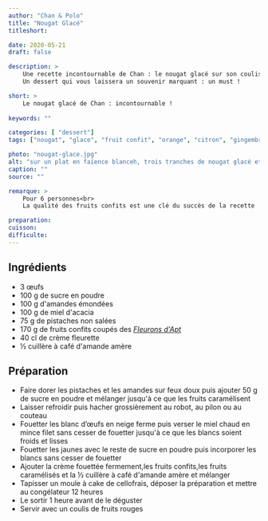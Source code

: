 ```yaml
---
author: "Chan & Polo"
title: "Nougat Glacé"
titleshort:

date: 2020-05-21
draft: false

description: >
    Une recette incontournable de Chan : le nougat glacé sur son coulis de fruits rouges.<br>
    Un dessert qui vous laissera un souvenir marquant : un must !

short: >
    Le nougat glacé de Chan : incontournable !
    
keywords: ""

categories: [ "dessert"]
tags: ["nougat", "glace", "fruit confit", "orange", "citron", "gingembre", "cédrat", "angélique", "cerise", "amande", "pistache", "miel", "crème", "amande amère"]

photo: "nougat-glace.jpg"
alt: "sur un plat en faïence blanceh, trois tranches de nougat glacé et à côté le restant du nougat, recouvert de brisures de pistaches et d'amandes. Les teintes de la photo sont dans le blanc, le vert, le jaune."
caption: ""
source: ""

remarque: >
    Pour 6 personnes<br>
    La qualité des fruits confits est une clé du succès de la recette

preparation: 
cuisson: 
difficulte:
---
```



## Ingrédients
- 3 œufs
- 100 g de sucre en poudre
- 100 g d'amandes émondées
- 100 g de miel d'acacia
- 75 g de pistaches non salées
- 170 g de fruits confits coupés des [*Fleurons d'Apt*](https://www.lesfleurons-apt.com/fr/)
- 40 cl de crème fleurette
- ½ cuillère à café d'amande amère

## Préparation
- Faire dorer les pistaches et les amandes sur feux doux puis ajouter 50 g de sucre en poudre et mélanger jusqu'à ce que les fruits caramélisent
- Laisser refroidir puis hacher grossièrement au robot, au pilon ou au couteau
- Fouetter les blanc d’œufs en neige ferme puis verser le miel chaud en mince filet sans cesser de fouetter jusqu'à ce que les blancs soient froids et lisses
- Fouetter les jaunes avec le reste de sucre en poudre puis incorporer les blancs sans cesser de fouetter
- Ajouter la crème fouettée fermement,les fruits confits,les fruits caramélisés et la ½ cuillère à café d'amande amère et mélanger
- Tapisser un moule à cake de cellofrais, déposer la préparation et mettre au congélateur 12 heures
- Le sortir 1 heure avant de le déguster
- Servir avec un coulis de fruits rouges